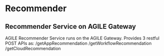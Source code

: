 # Recommender
## Recommender Service on AGILE Gateway

AGILE Recommender Service runs on the AGILE Gateway.
Provides 3 restful POST APIs as: 
        /getAppRecommendation
        /getWorkflowRecommendation
        /getCloudRecommendation
 
